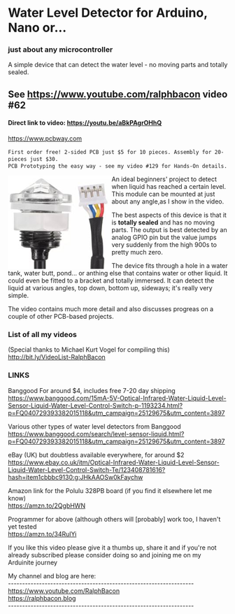 # Water Level Detector for Arduino, Nano or...
### just about any microcontroller
A simple device that can detect the water level - no moving parts and totally sealed.

## See https://www.youtube.com/ralphbacon video #62
#### Direct link to video: https://youtu.be/aBkPAgrOHhQ

https://www.pcbway.com  
```
First order free! 2-sided PCB just $5 for 10 pieces. Assembly for 20-pieces just $30.
PCB Prototyping the easy way - see my video #129 for Hands-On details.
```
<img src="/images/Sensor.JPG" align="left">  

An ideal beginners' project to detect when liquid has reached a certain level. This module can be mounted at just about any angle,as I show in the video.  

The best aspects of this device is that it is **totally sealed** and has no moving parts. The output is best detected by an analog GPIO pin but the value jumps very suddenly from the high 900s to pretty much zero.

The device fits through a hole in a water tank, water butt, pond... or anthing else that contains water or other liquid. It could even be fitted to a bracket and totally immersed. It can detect the liquid at various angles, top down, bottom up, sideways; it's really very simple.

The video contains much more detail and also discusses progreas on a couple of other PCB-based projects.

### List of all my videos
(Special thanks to Michael Kurt Vogel for compiling this)
http://bit.ly/VideoList-RalphBacon

### LINKS

Banggood For around $4, includes free 7-20 day shipping  
https://www.banggood.com/15mA-5V-Optical-Infrared-Water-Liquid-Level-Sensor-Liquid-Water-Level-Control-Switch-p-1193234.html?p=FQ040729393382015118&utm_campaign=25129675&utm_content=3897

Various other types of water level detectors from Banggood  
https://www.banggood.com/search/level-sensor-liquid.html?p=FQ040729393382015118&utm_campaign=25129675&utm_content=3897  

eBay (UK) but doubtless available everywhere, for around $2  
https://www.ebay.co.uk/itm/Optical-Infrared-Water-Liquid-Level-Sensor-Liquid-Water-Level-Control-Switch-Te/123408781616?hash=item1cbbbc9130:g:JHkAAOSw0kFaychw  

Amazon link for the Polulu 328PB board (if you find it elsewhere let me know)  
https://amzn.to/2QgbHWN  

Programmer for above (although others will [probably] work too, I haven't yet tested  
https://amzn.to/34RulYi  

If you like this video please give it a thumbs up, share it and if you're not already subscribed please consider doing so and joining me on my Arduinite journey

My channel and blog are here:  
\------------------------------------------------------------------  
https://www.youtube.com/RalphBacon  
https://ralphbacon.blog  
\------------------------------------------------------------------
